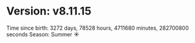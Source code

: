 # Version: v8.11.15
Time since birth: 3272 days, 78528 hours, 4711680 minutes, 282700800 seconds
Season: Summer ☀️
